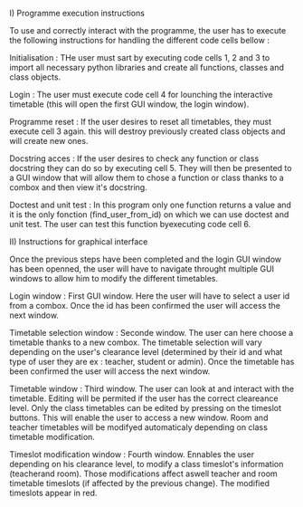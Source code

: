 I) Programme execution instructions

To use and correctly interact with the programme, the user has to execute the following instructions for handling the different code cells bellow :

Initialisation : THe user must sart by executing code cells 1, 2 and 3 to import all necessary python libraries and create all functions, classes and class objects.

Login : The user must execute code cell 4 for lounching the interactive timetable (this will open the first GUI window, the login window).

Programme reset : If the user desires to reset all timetables, they must execute cell 3 again. this will destroy previously created class objects and will create new ones.

Docstring acces : If the user desires to check any function or class docstring they can do so by executing cell 5. They will then be presented to a GUI window that will allow them to chose a function or
class thanks to a combox and then view it's docstring.

Doctest and unit test : In this program only one function returns a value and it is the only fonction (find_user_from_id) on which we can use doctest and unit test.
The user can test this function byexecuting code cell 6.

II) Instructions for graphical interface

Once the previous steps have been completed and the login GUI window has been openned, the user will have to navigate throught multiple GUI windows to allow him to modify the different timetables.

Login window : First GUI window. Here the user will have to select a user id from a combox. Once the id has been confirmed the user will access the next window.

Timetable selection window : Seconde window. The user can here choose a timetable thanks to a new combox. The timetable selection will vary depending on the user's clearance level 
(determined by their id and what type of user they are ex : teacher, student or admin). Once the timetable has been confirmed the user will access the next window.

Timetable window : Third window. The user can look at and interact with the timetable. Editing will be permited if the user has the correct cleareance level. Only the class timetables can be 
edited by pressing on the timeslot buttons. This will enable the user to access a new window. Room and teacher timetables will be modifyed automaticaly depending on class timetable modification.

Timeslot modification window : Fourth window. Ennables the user depending on his clearance level, to modify a class timeslot's information (teacherand room). Those modifications affect aswell teacher and 
room timetable timeslots (if affected by the previous change). The modified timeslots appear in red.
